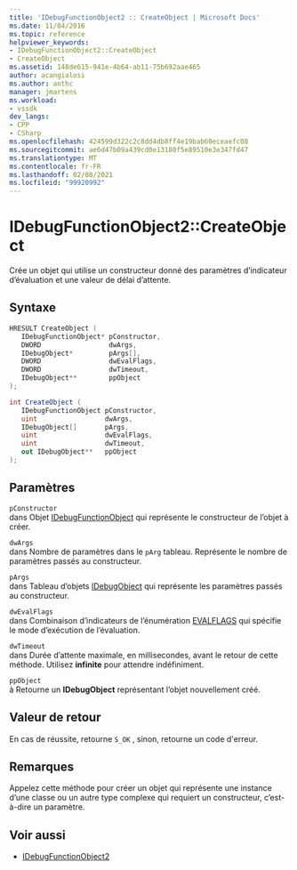 ```yaml
---
title: 'IDebugFunctionObject2 :: CreateObject | Microsoft Docs'
ms.date: 11/04/2016
ms.topic: reference
helpviewer_keywords:
- IDebugFunctionObject2::CreateObject
- CreateObject
ms.assetid: 148de615-941e-4b64-ab11-75b692aae465
author: acangialosi
ms.author: anthc
manager: jmartens
ms.workload:
- vssdk
dev_langs:
- CPP
- CSharp
ms.openlocfilehash: 424599d322c2c8dd4db8ff4e19bab60eceaefc08
ms.sourcegitcommit: ae6d47b09a439cd0e13180f5e89510e3e347fd47
ms.translationtype: MT
ms.contentlocale: fr-FR
ms.lasthandoff: 02/08/2021
ms.locfileid: "99920992"
---
```

# <a name="idebugfunctionobject2createobject"></a>IDebugFunctionObject2::CreateObject
Crée un objet qui utilise un constructeur donné des paramètres d’indicateur d’évaluation et une valeur de délai d’attente.

## <a name="syntax"></a>Syntaxe

```cpp
HRESULT CreateObject (
   IDebugFunctionObject* pConstructor,
   DWORD                 dwArgs,
   IDebugObject*         pArgs[],
   DWORD                 dwEvalFlags,
   DWORD                 dwTimeout,
   IDebugObject**        ppObject
);
```

```csharp
int CreateObject (
   IDebugFunctionObject pConstructor,
   uint                 dwArgs,
   IDebugObject[]       pArgs,
   uint                 dwEvalFlags,
   uint                 dwTimeout,
   out IDebugObject**   ppObject
);
```

## <a name="parameters"></a>Paramètres
`pConstructor`\
dans Objet [IDebugFunctionObject](../../../extensibility/debugger/reference/idebugfunctionobject.md) qui représente le constructeur de l’objet à créer.

`dwArgs`\
dans Nombre de paramètres dans le `pArg` tableau. Représente le nombre de paramètres passés au constructeur.

`pArgs`\
dans Tableau d’objets [IDebugObject](../../../extensibility/debugger/reference/idebugobject.md) qui représente les paramètres passés au constructeur.

`dwEvalFlags`\
dans Combinaison d’indicateurs de l’énumération [EVALFLAGS](../../../extensibility/debugger/reference/evalflags.md) qui spécifie le mode d’exécution de l’évaluation.

`dwTimeout`\
dans Durée d’attente maximale, en millisecondes, avant le retour de cette méthode. Utilisez **infinite** pour attendre indéfiniment.

`ppObject`\
à Retourne un **IDebugObject** représentant l’objet nouvellement créé.

## <a name="return-value"></a>Valeur de retour
 En cas de réussite, retourne `S_OK` , sinon, retourne un code d'erreur.

## <a name="remarks"></a>Remarques
 Appelez cette méthode pour créer un objet qui représente une instance d’une classe ou un autre type complexe qui requiert un constructeur, c’est-à-dire un paramètre.

## <a name="see-also"></a>Voir aussi
- [IDebugFunctionObject2](../../../extensibility/debugger/reference/idebugfunctionobject2.md)
